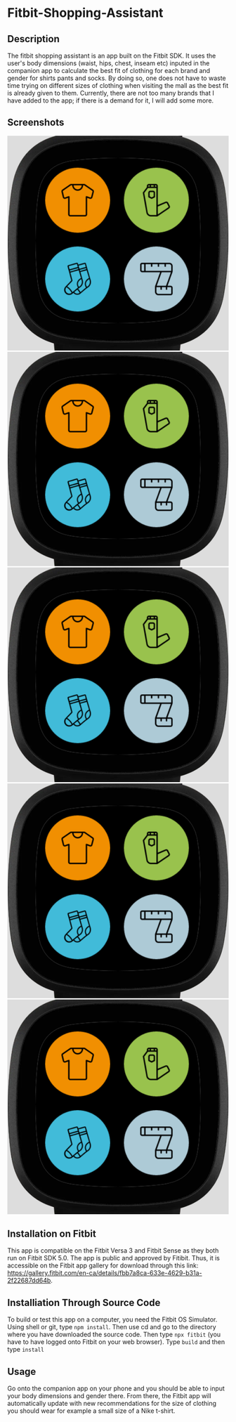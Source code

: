 # Fitbit-Shopping-Assistant
## Description

The fitbit shopping assistant is an app built on the Fitbit SDK. It uses the user's body dimensions (waist, hips, chest, inseam etc) inputed in the companion app to calculate the best fit of clothing for each brand and gender for shirts pants and socks. By doing so, one does not have to waste time trying on different sizes of clothing when visiting the mall as the best fit is already given to them. Currently, there are not too many brands that I have added to the app; if there is a demand for it, I will add some more. 

## Screenshots

![/images/image1.PNG](images/image1.PNG)
![/images/image2.PNG](images/image1.PNG)
![/images/image3.PNG](images/image1.PNG)
![/images/image4.PNG](images/image1.PNG)
![/images/image5.PNG](images/image1.PNG)

## Installation on Fitbit

This app is compatible on the Fitbit Versa 3 and Fitbit Sense as they both run on Fitbit SDK 5.0. The app is public and approved by Fitibit. Thus, it is accessible on the Fitbit app gallery for download through this link: https://gallery.fitbit.com/en-ca/details/fbb7a8ca-633e-4629-b31a-2f22687dd64b.

## Installiation Through Source Code

To build or test this app on a computer, you need the Fitbit OS Simulator. Using shell or git, type ```npm install```. Then use cd and go to the directory where you have downloaded the source code. Then type ```npx fitbit``` (you have to have logged onto Fitbit on your web browser). Type ```build``` and then type ```install``` 

## Usage

Go onto the companion app on your phone and you should be able to input your body dimensions and gender there. From there, the Fitbit app will automatically update with new recommendations for the size of clothing you should wear for example a small size of a Nike t-shirt. 
